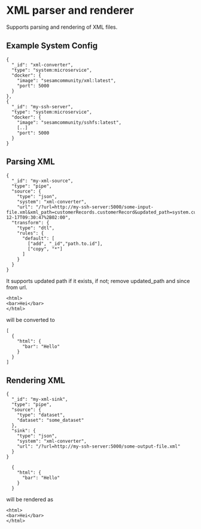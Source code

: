 # XML parser and renderer

Supports parsing and rendering of XML files.

## Example System Config
```
{
  "_id": "xml-converter",
  "type": "system:microservice",
  "docker": {
    "image": "sesamcommunity/xml:latest",
    "port": 5000
  }
},
{
  "_id": "my-ssh-server",
  "type": "system:microservice",
  "docker": {
    "image": "sesamcommunity/sshfs:latest",
    [..]
    "port": 5000
  }
}
```

## Parsing XML
```
{
  "_id": "my-xml-source",
  "type": "pipe",
  "source": {
    "type": "json",
    "system": "xml-converter",
    "url": "/?url=http://my-ssh-server:5000/some-input-file.xml&xml_path=customerRecords.customerRecord&updated_path=system.customerChangeDateTime&since=2001-12-17T09:30:47%2B02:00",
  "transform": {
    "type": "dtl",
    "rules": {
      "default": [
        ["add", "_id","path.to.id"],
        ["copy", "*"]
      ]
    }
  }
}
```
It supports updated path if it exists, if not; remove updated_path and since from url.

```
<html>
<bar>Hei</bar>
</html>
```

will be converted to

```
[
  {
    "html": {
      "bar": "Hello"
    }
  }
]

```

## Rendering XML
```
{
  "_id": "my-xml-sink",
  "type": "pipe",
  "source": {
    "type": "dataset",
    "dataset": "some_dataset"
  },
  "sink": {
    "type": "json",
    "system": "xml-converter",
    "url": "/?url=http://my-ssh-server:5000/some-output-file.xml"
  }
}
```

```
  {
    "html": {
      "bar": "Hello"
    }
  }
```

will be rendered as

```
<html>
<bar>Hei</bar>
</html>
```
